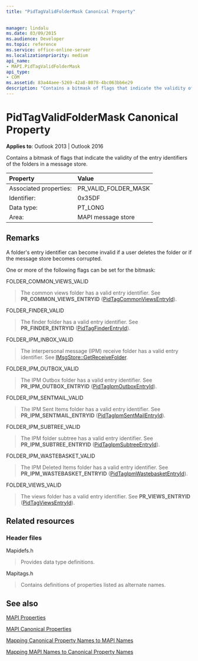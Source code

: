 ```yaml
---
title: "PidTagValidFolderMask Canonical Property"
 
 
manager: lindalu
ms.date: 03/09/2015
ms.audience: Developer
ms.topic: reference
ms.service: office-online-server
ms.localizationpriority: medium
api_name:
- MAPI.PidTagValidFolderMask
api_type:
- COM
ms.assetid: 83a44aee-5269-42a8-8078-4bc063bb6e29
description: "Contains a bitmask of flags that indicate the validity of the entry identifiers of the folders in a message store."
---
```


# PidTagValidFolderMask Canonical Property

  
  
**Applies to**: Outlook 2013 | Outlook 2016 
  
Contains a bitmask of flags that indicate the validity of the entry identifiers of the folders in a message store.
  
|Property |Value |
|:-----|:-----|
|Associated properties:  <br/> |PR_VALID_FOLDER_MASK  <br/> |
|Identifier:  <br/> |0x35DF  <br/> |
|Data type:  <br/> |PT_LONG  <br/> |
|Area:  <br/> |MAPI message store  <br/> |
   
## Remarks

A folder's entry identifier can become invalid if a user deletes the folder or if the message store becomes corrupted.
  
One or more of the following flags can be set for the bitmask: 
  
FOLDER_COMMON_VIEWS_VALID 
  
> The common views folder has a valid entry identifier. See **PR_COMMON_VIEWS_ENTRYID** ([PidTagCommonViewsEntryId](pidtagcommonviewsentryid-canonical-property.md)).
    
FOLDER_FINDER_VALID 
  
> The finder folder has a valid entry identifier. See **PR_FINDER_ENTRYID** ([PidTagFinderEntryId](pidtagfinderentryid-canonical-property.md)). 
    
FOLDER_IPM_INBOX_VALID 
  
> The interpersonal message (IPM) receive folder has a valid entry identifier. See [IMsgStore::GetReceiveFolder](imsgstore-getreceivefolder.md). 
    
FOLDER_IPM_OUTBOX_VALID 
  
> The IPM Outbox folder has a valid entry identifier. See **PR_IPM_OUTBOX_ENTRYID** ([PidTagIpmOutboxEntryId](pidtagipmoutboxentryid-canonical-property.md)). 
    
FOLDER_IPM_SENTMAIL_VALID 
  
> The IPM Sent Items folder has a valid entry identifier. See **PR_IPM_SENTMAIL_ENTRYID** ([PidTagIpmSentMailEntryId](pidtagipmsentmailentryid-canonical-property.md)).
    
FOLDER_IPM_SUBTREE_VALID 
  
> The IPM folder subtree has a valid entry identifier. See **PR_IPM_SUBTREE_ENTRYID** ([PidTagIpmSubtreeEntryId](pidtagipmsubtreeentryid-canonical-property.md)).
    
FOLDER_IPM_WASTEBASKET_VALID 
  
> The IPM Deleted Items folder has a valid entry identifier. See **PR_IPM_WASTEBASKET_ENTRYID** ([PidTagIpmWastebasketEntryId](pidtagipmwastebasketentryid-canonical-property.md)).
    
FOLDER_VIEWS_VALID 
  
> The views folder has a valid entry identifier. See **PR_VIEWS_ENTRYID** ([PidTagViewsEntryId](pidtagviewsentryid-canonical-property.md)).
    
## Related resources

### Header files

Mapidefs.h
  
> Provides data type definitions.
    
Mapitags.h
  
> Contains definitions of properties listed as alternate names.
    
## See also



[MAPI Properties](mapi-properties.md)
  
[MAPI Canonical Properties](mapi-canonical-properties.md)
  
[Mapping Canonical Property Names to MAPI Names](mapping-canonical-property-names-to-mapi-names.md)
  
[Mapping MAPI Names to Canonical Property Names](mapping-mapi-names-to-canonical-property-names.md)

